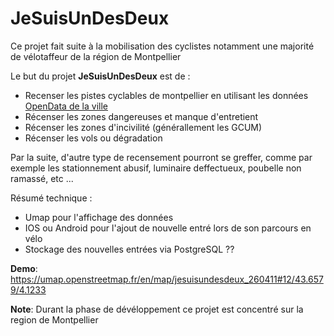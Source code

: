 # JeSuisUnDesDeux

Ce projet fait suite à la mobilisation des cyclistes notamment une majorité de vélotaffeur de la région de Montpellier


Le but du projet **JeSuisUnDesDeux** est de :

- Recenser les pistes cyclables de montpellier en utilisant les données [OpenData de la ville](http://data.montpellier3m.fr/dataset/pistes-cyclables-ville-de-montpellier)
- Récenser les zones dangereuses et manque d'entretient
- Récenser les zones d'incivilité (générallement les GCUM)
- Récenser les vols ou dégradation
 

Par la suite, d'autre type de recensement pourront se greffer, comme par exemple les stationnement abusif, luminaire deffectueux, poubelle non ramassé, etc ...

Résumé technique :
- Umap pour l'affichage des données
- IOS ou Android pour l'ajout de nouvelle entré lors de son parcours en vélo
- Stockage des nouvelles entrées via PostgreSQL ??


**Demo**: https://umap.openstreetmap.fr/en/map/jesuisundesdeux_260411#12/43.6579/4.1233

**Note**: Durant la phase de dévéloppement ce projet est concentré sur la region de Montpellier